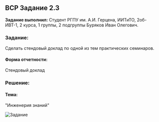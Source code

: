 ## ВСР Задание 2.3

**Задание выполнил:** Студент РГПУ им. А.И. Герцена, ИИТиТО, 2об-ИВТ-1, 2 курса, 1 группы, 2 подгруппы Буряков Иван Олегович.

### Задание: 
Сделать стендовый доклад по одной из тем практических семинаров.

#### Форма отчетности:

Cтендовый доклад

### Решение:

#### Тема: 

"Инженерия знаний"


![Задание](https://i.imgur.com/TCCsPnb.jpg)

